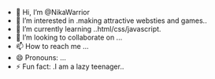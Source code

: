- 👋 Hi, I’m @NikaWarrior
- 👀 I’m interested in .making attractive websties and games..
- 🌱 I’m currently learning ..html/css/javascript.
- 💞️ I’m looking to collaborate on ...
- 📫 How to reach me ...
- 😄 Pronouns: ...
- ⚡ Fun fact: .I am a lazy teenager..

<!---
NikaWarrior/NikaWarrior is a ✨ special ✨ repository because its `README.md` (this file) appears on your GitHub profile.
You can click the Preview link to take a look at your changes.
--->
